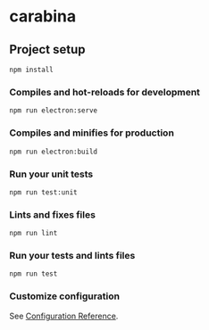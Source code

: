 # carabina

## Project setup
```
npm install
```

### Compiles and hot-reloads for development
```
npm run electron:serve
```

### Compiles and minifies for production
```
npm run electron:build
```

### Run your unit tests
```
npm run test:unit
```

### Lints and fixes files
```
npm run lint
```

### Run your tests and lints files
```
npm run test
```

### Customize configuration
See [Configuration Reference](https://cli.vuejs.org/config/).
